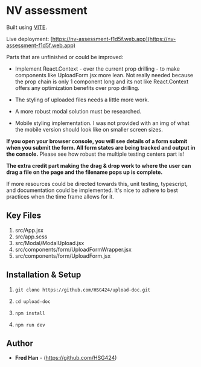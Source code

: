 # NV assessment

Built using [VITE](https://vitejs.dev/guide/).

Live deployment: [https://nv-assessment-f1d5f.web.app](https://nv-assessment-f1d5f.web.app)

Parts that are unfinished or could be improved:

- Implement React.Context - over the current prop drilling - to make components like UploadForm.jsx more lean. Not really needed because the prop chain is only 1 component long and its not like React.Context offers any optimization benefits over prop drilling.

- The styling of uploaded files needs a little more work.

- A more robust modal solution must be researched.

- Mobile styling implementation. I was not provided with an img of what the mobile version should look like on smaller screen sizes.

**If you open your browser console, you will see details of a form submit when you submit the form. All form states are being tracked and output in the console.** Please see how robust the multiple testing centers part is!

**The extra credit part making the drag & drop work to where the user can drag a file on the page and the filename pops up is complete.**

If more resources could be directed towards this, unit testing, typescript, and documentation could be implemented. It's nice to adhere to best practices when the time frame allows for it.

## Key Files

1. src/App.jsx
2. src/app.scss
3. src/Modal/ModalUpload.jsx
4. src/components/form/UploadFormWrapper.jsx
5. src/components/form/UploadForm.jsx

## Installation & Setup

1. `git clone https://github.com/HSG424/upload-doc.git`

2. `cd upload-doc`

3. `npm install`

4. `npm run dev`

## Author

- **Fred Han** - (https://github.com/HSG424)
